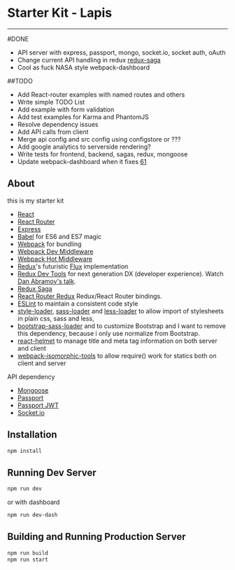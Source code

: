 # Starter Kit - Lapis
---

#DONE
* API server with express, passport, mongo, socket.io, socket auth, oAuth
* Change current API handling in redux [redux-saga](https://github.com/yelouafi/redux-saga)
* Cool as fuck NASA style webpack-dashboard 

##TODO
* Add React-router examples with named routes and others
* Write simple TODO List
* Add example with form validation
* Add test examples for Karma and PhantomJS
* Resolve dependency issues
* Add API calls from client
* Merge api config and src config using configstore or ???
* Add google analytics to serverside rendering?
* Write tests for frontend, backend, sagas, redux, mongoose
* Update webpack-dashboard when it fixes [61](https://github.com/FormidableLabs/webpack-dashboard/issues/61)

## About
this is my starter kit

* [React](https://github.com/facebook/react)
* [React Router](https://github.com/rackt/react-router)
* [Express](http://expressjs.com)
* [Babel](http://babeljs.io) for ES6 and ES7 magic
* [Webpack](http://webpack.github.io) for bundling
* [Webpack Dev Middleware](http://webpack.github.io/docs/webpack-dev-middleware.html)
* [Webpack Hot Middleware](https://github.com/glenjamin/webpack-hot-middleware)
* [Redux](https://github.com/rackt/redux)'s futuristic [Flux](https://facebook.github.io/react/blog/2014/05/06/flux.html) implementation
* [Redux Dev Tools](https://github.com/gaearon/redux-devtools) for next generation DX (developer experience). Watch [Dan Abramov's talk](https://www.youtube.com/watch?v=xsSnOQynTHs).
* [Redux Saga]()
* [React Router Redux](https://github.com/reactjs/react-router-redux) Redux/React Router bindings.
* [ESLint](http://eslint.org) to maintain a consistent code style
* [style-loader](https://github.com/webpack/style-loader), [sass-loader](https://github.com/jtangelder/sass-loader) and [less-loader](https://github.com/webpack/less-loader) to allow import of stylesheets in plain css, sass and less,
* [bootstrap-sass-loader](https://github.com/shakacode/bootstrap-sass-loader) and to customize Bootstrap and I want to remove this dependency, because i only use normalize from Bootstrap.
* [react-helmet](https://github.com/nfl/react-helmet) to manage title and meta tag information on both server and client
* [webpack-isomorphic-tools](https://github.com/halt-hammerzeit/webpack-isomorphic-tools) to allow require() work for statics both on client and server

API dependency
* [Mongoose]()
* [Passport]()
* [Passport JWT]()
* [Socket.io]()


## Installation

```bash
npm install
```

## Running Dev Server

```bash
npm run dev
```
or with dashboard
```bash
npm run dev-dash
```

## Building and Running Production Server

```bash
npm run build
npm run start
```
